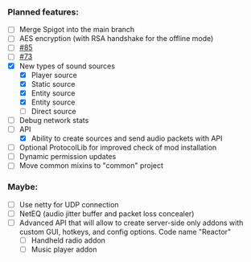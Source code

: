 ### Planned features:
- [ ] Merge Spigot into the main branch
- [ ] AES encryption (with RSA handshake for the offline mode)
- [ ] [#85](https://github.com/plasmoapp/plasmo-voice/issues/85)
- [ ] [#73](https://github.com/plasmoapp/plasmo-voice/issues/73)
- [X] New types of sound sources
  - [X] Player source
  - [X] Static source
  - [X] Entity source
  - [X] Entity source
  - [ ] Direct source
- [ ] Debug network stats
- [ ] API
  - [X] Ability to create sources and send audio packets with API
- [ ] Optional ProtocolLib for improved check of mod installation
- [ ] Dynamic permission updates 
- [ ] Move common mixins to "common" project
### Maybe:
- [ ] Use netty for UDP connection
- [ ] NetEQ (audio jitter buffer and packet loss concealer)
- [ ] Advanced API that will allow to create server-side only addons with custom GUI, hotkeys, and config options. Code name "Reactor"
  - [ ] Handheld radio addon
  - [ ] Music player addon